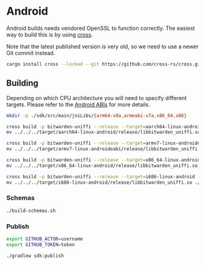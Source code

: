 # Android

Android builds needs vendored OpenSSL to function correctly. The easiest way to build this is by
using [cross](https://github.com/cross-rs/cross).

Note that the latest published version is very old, so we need to use a newer Git commit instead.

```bash
cargo install cross --locked --git https://github.com/cross-rs/cross.git --rev 185398b1b885820515a212de720a306b08e2c8c9
```

## Building

Depending on which CPU architecture you will need to specify different targets. Please refer to the
[Android ABIs](https://developer.android.com/ndk/guides/abis) for more details.

```bash
mkdir -p ./sdk/src/main/jniLibs/{arm64-v8a,armeabi-v7a,x86_64,x86}

cross build -p bitwarden-uniffi --release --target=aarch64-linux-android
mv ../../../target/aarch64-linux-android/release/libbitwarden_uniffi.so ./sdk/src/main/jniLibs/arm64-v8a/libbitwarden_uniffi.so

cross build -p bitwarden-uniffi --release --target=armv7-linux-androideabi
mv ../../../target/armv7-linux-androideabi/release/libbitwarden_uniffi.so ./sdk/src/main/jniLibs/armeabi-v7a/libbitwarden_uniffi.so

cross build -p bitwarden-uniffi --release --target=x86_64-linux-android
mv ../../../target/x86_64-linux-android/release/libbitwarden_uniffi.so ./sdk/src/main/jniLibs/x86_64/libbitwarden_uniffi.so

cross build -p bitwarden-uniffi --release --target=i686-linux-android
mv ../../../target/i686-linux-android/release/libbitwarden_uniffi.so ./sdk/src/main/jniLibs/x86/libbitwarden_uniffi.so
```

### Schemas

```bash
./build-schemas.sh
```

### Publish

```bash
export GITHUB_ACTOR=username
export GITHUB_TOKEN=token

./gradlew sdk:publish
```
